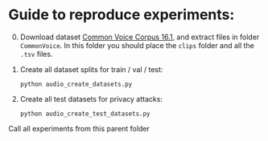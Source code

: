 # Guide to reproduce experiments:

0. Download dataset [Common Voice Corpus 16.1](https://commonvoice.mozilla.org/en/datasets),
   and extract files in folder ``CommonVoice``. In this folder you should place
   the ``clips`` folder and all the ``.tsv`` files.

1. Create all dataset splits for train / val / test:
    ```
    python audio_create_datasets.py
    ```

2. Create all test datasets for privacy attacks:
    ```
    python audio_create_test_datasets.py
    ```

Call all experiments from this parent folder
